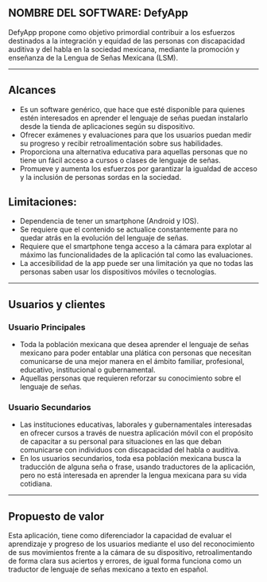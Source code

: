 ## NOMBRE DEL SOFTWARE: DefyApp 
DefyApp propone como objetivo primordial contribuir a los esfuerzos destinados a la integración y equidad de las personas con discapacidad auditiva y del habla en la sociedad mexicana, mediante la promoción y enseñanza de la Lengua de Señas Mexicana (LSM). 

***

## Alcances
 - Es un software genérico, que hace que esté disponible para quienes estén interesados en aprender el lenguaje de señas puedan instalarlo desde la tienda de aplicaciones según su dispositivo. 
 - Ofrecer exámenes y evaluaciones para que los usuarios puedan medir su progreso y recibir retroalimentación sobre sus habilidades. 
 - Proporciona una alternativa educativa para aquellas personas que no tiene un fácil acceso a cursos o clases de lenguaje de señas. 
 - Promueve y aumenta los esfuerzos por garantizar la igualdad de acceso y la inclusión de personas sordas en la sociedad. 

## Limitaciones: 
 - Dependencia de tener un smartphone (Android y IOS).
 - Se requiere que el contenido se actualice constantemente para no quedar atrás en la evolución del lenguaje de señas.
 - Requiere que el smartphone tenga acceso a la cámara para explotar al máximo las funcionalidades de la aplicación tal como las evaluaciones.
 - La accesibilidad de la app puede ser una limitación ya que no todas las personas saben usar los dispositivos móviles o tecnologías.
   
***

## Usuarios y clientes

### Usuario Principales
 - Toda la población mexicana que desea aprender el lenguaje de señas mexicano para poder entablar una plática con personas que necesitan comunicarse de una mejor manera en el ámbito familiar, profesional, educativo, institucional o gubernamental.
 - Aquellas personas que requieren reforzar su conocimiento sobre el lenguaje de señas. 

### Usuario Secundarios
 - Las instituciones educativas, laborales y gubernamentales interesadas en ofrecer cursos a través de nuestra aplicación móvil con el propósito de capacitar a su personal para situaciones en las que deban comunicarse con individuos con discapacidad del habla o auditiva.
 - En los usuarios secundarios, toda esa población mexicana busca la traducción de alguna seña o frase, usando traductores de la aplicación, pero no está interesada en aprender la lengua mexicana para su vida cotidiana. 

***
## Propuesto de valor
Esta aplicación, tiene como diferenciador la capacidad de evaluar el aprendizaje y progreso de los usuarios mediante el uso del reconocimiento de sus movimientos frente a la cámara de su dispositivo, retroalimentando de forma clara sus aciertos y errores, de igual forma funciona como un traductor de lenguaje de señas mexicano a texto en español. 
